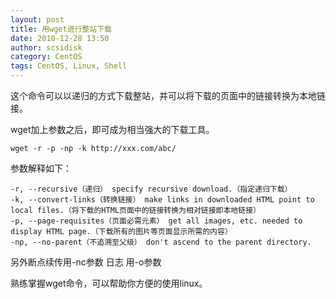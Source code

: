 ```yaml
---
layout: post
title: 用wget进行整站下载
date: 2010-12-28 13:50
author: scsidisk
category: CentOS
tags: CentOS, Linux, Shell
---
```


这个命令可以以递归的方式下载整站，并可以将下载的页面中的链接转换为本地链接。

wget加上参数之后，即可成为相当强大的下载工具。

```
wget -r -p -np -k http://xxx.com/abc/
```

参数解释如下：

```
-r, --recursive（递归） specify recursive download.（指定递归下载）
-k, --convert-links（转换链接） make links in downloaded HTML point to
local files.（将下载的HTML页面中的链接转换为相对链接即本地链接）
-p, --page-requisites（页面必需元素） get all images, etc. needed to
display HTML page.（下载所有的图片等页面显示所需的内容）
-np, --no-parent（不追溯至父级） don't ascend to the parent directory.
```

另外断点续传用-nc参数 日志 用-o参数

熟练掌握wget命令，可以帮助你方便的使用linux。

